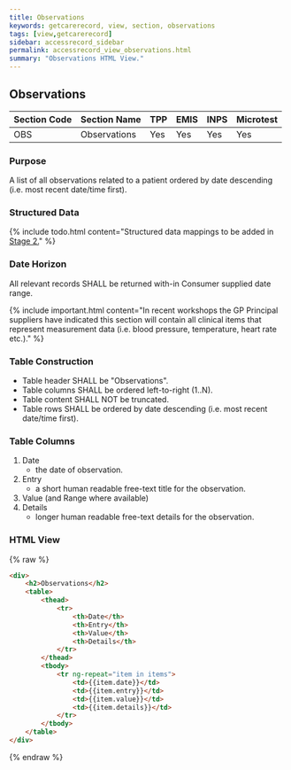 ```yaml
---
title: Observations
keywords: getcarerecord, view, section, observations
tags: [view,getcarerecord]
sidebar: accessrecord_sidebar
permalink: accessrecord_view_observations.html
summary: "Observations HTML View."
---
```


## Observations ##

| Section Code | Section Name | TPP | EMIS | INPS | Microtest |
| ------------ | ------------ |-----|------|------|-----------|
| OBS | Observations | Yes | Yes | Yes | Yes |

### Purpose ###

A list of all observations related to a patient ordered by date descending (i.e. most recent date/time first).

### Structured Data ###

{% include todo.html content="Structured data mappings to be added in [Stage 2.](designprinciples_maturity_model.html)" %}

### Date Horizon ###

All relevant records SHALL be returned with-in Consumer supplied date range.

{% include important.html content="In recent workshops the GP Principal suppliers have indicated this section will contain all clinical items that represent measurement data (i.e. blood pressure, temperature, heart rate etc.)." %}

### Table Construction ###

- Table header SHALL be "Observations".
- Table columns SHALL be ordered left-to-right (1..N).
- Table content SHALL NOT be truncated.
- Table rows SHALL be ordered by date descending (i.e. most recent date/time first).

### Table Columns ###

1. Date
	- the date of observation.
2. Entry
	- a short human readable free-text title for the observation.
3. Value (and Range where available)
4. Details
	- longer human readable free-text details for the observation.

### HTML View ###

{% raw %}
```html
<div>
	<h2>Observations</h2>
	<table>
		<thead>
			<tr>
				<th>Date</th>
				<th>Entry</th>
				<th>Value</th>
				<th>Details</th>
			</tr>
		</thead>
		<tbody>
			<tr ng-repeat="item in items">
				<td>{{item.date}}</td>
				<td>{{item.entry}}</td>
				<td>{{item.value}}</td>
				<td>{{item.details}}</td>
			</tr>
		</tbody>
	</table>
</div>
```
{% endraw %}
